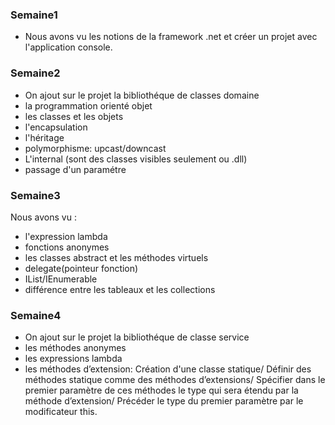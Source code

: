 ### Semaine1
- Nous avons vu les notions de la framework .net et créer un projet avec l'application console. 
### Semaine2
- On ajout sur le projet la bibliothéque de classes domaine
- la programmation orienté objet
- les classes et les objets
- l'encapsulation
- l'héritage
- polymorphisme: upcast/downcast
- L'internal (sont des classes visibles seulement ou .dll)
- passage d'un paramétre
### Semaine3
Nous avons vu : 
- l'expression lambda
- fonctions anonymes
- les classes abstract et les méthodes virtuels
- delegate(pointeur fonction)
- IList/IEnumerable
- différence entre les tableaux et les collections
### Semaine4
- On ajout sur le projet la bibliothéque de classe service
- les méthodes anonymes
- les expressions lambda
- les méthodes d’extension: 
Création d'une classe statique/
Définir des méthodes statique comme des méthodes d’extensions/
Spécifier dans le premier paramètre de ces méthodes le type qui sera étendu par la méthode d’extension/
Précéder le type du premier paramètre par le modificateur this.


              
              



